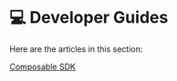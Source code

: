 # **💻** Developer Guides


Here are the articles in this section:

[Composable SDK](./developer-guides/composable-sdk.md)